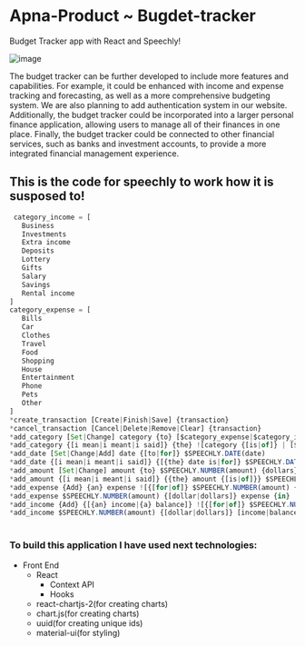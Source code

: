 # Apna-Product ~ Bugdet-tracker
Budget Tracker app with React and Speechly!

![image](https://user-images.githubusercontent.com/75212002/208305764-9dad9df3-f3b5-4081-8a98-e0ceef261612.png)

The budget tracker can be further developed to include more features and capabilities. For example, it could be enhanced with income and expense tracking and forecasting, as well as a more comprehensive budgeting system. We are also planning to add authentication system in our website. 
Additionally, the budget tracker could be incorporated into a larger personal finance application, allowing users to manage all of their finances in one place. Finally, the budget tracker could be connected to other financial services, such as banks and investment accounts, to provide a more integrated financial management experience.

 
 ## This is the code for speechly to work how it is susposed to!
 ```javascript
  category_income = [
    Business
    Investments
    Extra income
    Deposits
    Lottery
    Gifts
    Salary
    Savings
    Rental income
]
category_expense = [
    Bills
    Car
    Clothes
    Travel
    Food
    Shopping
    House
    Entertainment
    Phone
    Pets
    Other
]
*create_transaction [Create|Finish|Save] {transaction}
*cancel_transaction [Cancel|Delete|Remove|Clear] {transaction}
*add_category [Set|Change] category {to} [$category_expense|$category_income](category)
*add_category {[i mean|i meant|i said]} {the} ![category {[is|of]} | [$category_expense|$category_income](category)]
*add_date [Set|Change|Add] date {[to|for]} $SPEECHLY.DATE(date)
*add_date {[i mean|i meant|i said]} {[{the} date is|for]} $SPEECHLY.DATE(date)
*add_amount [Set|Change] amount {to} $SPEECHLY.NUMBER(amount) {dollars}
*add_amount {[i mean|i meant|i said]} {{the} amount {[is|of]}} $SPEECHLY.NUMBER(amount) {dollars}
*add_expense {Add} {an} expense ![{[for|of]} $SPEECHLY.NUMBER(amount) {dollars} | {in} | {category} | [$category_expense|$category_income](category) | {[for|in]} $SPEECHLY.DATE(date)]
*add_expense $SPEECHLY.NUMBER(amount) {[dollar|dollars]} expense {in} ![{category} | [$category_expense|$category_income](category)] {[for|in]} $SPEECHLY.DATE(date)
*add_income {Add} {[{an} income|{a} balance]} ![{[for|of]} $SPEECHLY.NUMBER(amount) {dollars} | {in} | {category} | [$category_expense|$category_income](category) | {[for|in]} $SPEECHLY.DATE(date)]
*add_income $SPEECHLY.NUMBER(amount) {[dollar|dollars]} [income|balance] {in} ![{category} | [$category_expense|$category_income](category)] {[for|in]} $SPEECHLY.DATE(date)
 ```
 #
### To build this application I have used next technologies:
  * Front End
    - React
      - Context API
      - Hooks
    - react-chartjs-2(for creating charts)
    - chart.js(for creating charts)
    - uuid(for creating unique ids)
    - material-ui(for styling)
